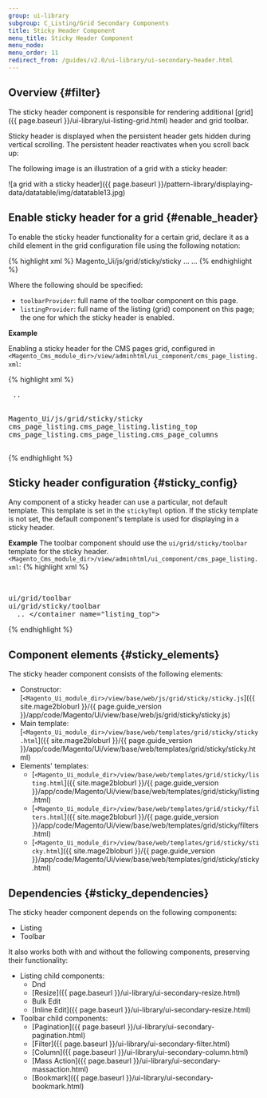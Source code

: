 ```yaml
---
group: ui-library
subgroup: C_Listing/Grid Secondary Components
title: Sticky Header Component
menu_title: Sticky Header Component
menu_node:
menu_order: 11
redirect_from: /guides/v2.0/ui-library/ui-secondary-header.html
---
```


## Overview   {#filter}

The sticky header component is responsible for rendering additional [grid]({{ page.baseurl }}/ui-library/ui-listing-grid.html) header and grid toolbar.

Sticky header is displayed when the persistent header gets hidden during vertical scrolling. The persistent header reactivates when you scroll back up:

The following image is an illustration of a grid with a sticky header:

![a grid with a sticky header]({{ page.baseurl }}/pattern-library/displaying-data/datatable/img/datatable13.jpg)

## Enable sticky header for a grid   {#enable_header}

To enable the sticky header functionality for a certain grid, declare it as a child element in the grid configuration file using the following notation:

{% highlight xml %}
    <container name="sticky">
        <argument name="data" xsi:type="array">
            <item name="config" xsi:type="array">
                <item name="component" xsi:type="string">Magento_Ui/js/grid/sticky/sticky</item>
                <item name="toolbarProvider" xsi:type="string">...</item>
                <item name="listingProvider" xsi:type="string">...</item>
            </item>
        </argument>
    </container>
{% endhighlight %}

Where the following should be specified:

- `toolbarProvider`: full name of the toolbar component on this page.
- `listingProvider`: full name of the listing (grid) component on this page; the one for which the sticky header is enabled.

**Example**

Enabling a sticky header for the CMS pages grid, configured in `<Magento_Cms_module_dir>/view/adminhtml/ui_component/cms_page_listing.xml`:

{% highlight xml %}
<listing xmlns:xsi="http://www.w3.org/2001/XMLSchema-instance" xsi:noNamespaceSchemaLocation="urn:magento:module:Magento_Ui:etc/ui_configuration.xsd">
        <container name="listing_top">
         ..
        </container>
        <container name="sticky">
            <argument name="data" xsi:type="array">
                <item name="config" xsi:type="array">
                    <item name="component" xsi:type="string">Magento_Ui/js/grid/sticky/sticky</item>
                    <item name="toolbarProvider" xsi:type="string">cms_page_listing.cms_page_listing.listing_top</item>
                    <item name="listingProvider" xsi:type="string">cms_page_listing.cms_page_listing.cms_page_columns</item>
                </item>
            </argument>
        </container>
    </listing>
{% endhighlight %}

## Sticky header configuration   {#sticky_config}

Any component of a sticky header can use a particular, not default template. This template is set in the `stickyTmpl` option. If the sticky template is not set, the default component's template is used for displaying in a sticky header.

**Example**
The toolbar component should use the `ui/grid/sticky/toolbar` template for the sticky header.
`<Magento_Cms_module_dir>/view/adminhtml/ui_component/cms_page_listing.xml`:
{% highlight xml %}
<listing xmlns:xsi="http://www.w3.org/2001/XMLSchema-instance" xsi:noNamespaceSchemaLocation="urn:magento:module:Magento_Ui:etc/ui_configuration.xsd">
        <container name="listing_top">
            <argument name="data" xsi:type="array">
                <item name="config" xsi:type="array">
                    <item name="template" xsi:type="string">ui/grid/toolbar</item>
                    <item name="stickyTmpl" xsi:type="string">ui/grid/sticky/toolbar</item>
                </item>
            </argument>
            ..
        </container name="listing_top">
    </listing>
{% endhighlight %}

## Component elements   {#sticky_elements}

The sticky header component consists of the following elements:

- Constructor: [`<Magento_Ui_module_dir>/view/base/web/js/grid/sticky/sticky.js`]({{ site.mage2bloburl }}/{{ page.guide_version }}/app/code/Magento/Ui/view/base/web/js/grid/sticky/sticky.js)
- Main template: [`<Magento_Ui_module_dir>/view/base/web/templates/grid/sticky/sticky.html`]({{ site.mage2bloburl }}/{{ page.guide_version }}/app/code/Magento/Ui/view/base/web/templates/grid/sticky/sticky.html)
- Elements' templates:
	- [`<Magento_Ui_module_dir>/view/base/web/templates/grid/sticky/listing.html`]({{ site.mage2bloburl }}/{{ page.guide_version }}/app/code/Magento/Ui/view/base/web/templates/grid/sticky/listing.html)
	- [`<Magento_Ui_module_dir>/view/base/web/templates/grid/sticky/filters.html`]({{ site.mage2bloburl }}/{{ page.guide_version }}/app/code/Magento/Ui/view/base/web/templates/grid/sticky/filters.html)
	- [`<Magento_Ui_module_dir>/view/base/web/templates/grid/sticky/sticky.html`]({{ site.mage2bloburl }}/{{ page.guide_version }}/app/code/Magento/Ui/view/base/web/templates/grid/sticky/sticky.html)
	

## Dependencies   {#sticky_dependencies}

The sticky header component depends on the following components:

 - Listing
 - Toolbar


It also works both with and without the following components, preserving their functionality:

- Listing child components:
	- Dnd
	- [Resize]({{ page.baseurl }}/ui-library/ui-secondary-resize.html)
	- Bulk Edit
	- [Inline Edit]({{ page.baseurl }}/ui-library/ui-secondary-resize.html)
- Toolbar child components:
	- [Pagination]({{ page.baseurl }}/ui-library/ui-secondary-pagination.html)
	- [Filter]({{ page.baseurl }}/ui-library/ui-secondary-filter.html)
	- [Column]({{ page.baseurl }}/ui-library/ui-secondary-column.html)
	- [Mass Action]({{ page.baseurl }}/ui-library/ui-secondary-massaction.html)
	- [Bookmark]({{ page.baseurl }}/ui-library/ui-secondary-bookmark.html)
